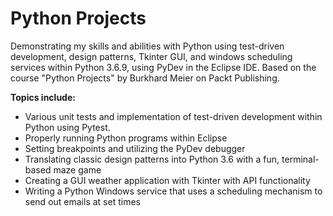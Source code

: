 # Python Projects

Demonstrating my skills and abilities with Python using test-driven development, design patterns, Tkinter GUI, and windows scheduling services within Python 3.6.9, using PyDev in the Eclipse IDE. Based on the course "Python Projects" by Burkhard Meier on Packt Publishing.

**Topics include:**

- Various unit tests and implementation of test-driven development within Python using Pytest.
- Properly running Python programs within Eclipse
- Setting breakpoints and utilizing the PyDev debugger
- Translating classic design patterns into Python 3.6 with a fun, terminal-based maze game
- Creating a GUI weather application with Tkinter with API functionality
- Writing a Python Windows service that uses a scheduling mechanism to send out emails at set times
